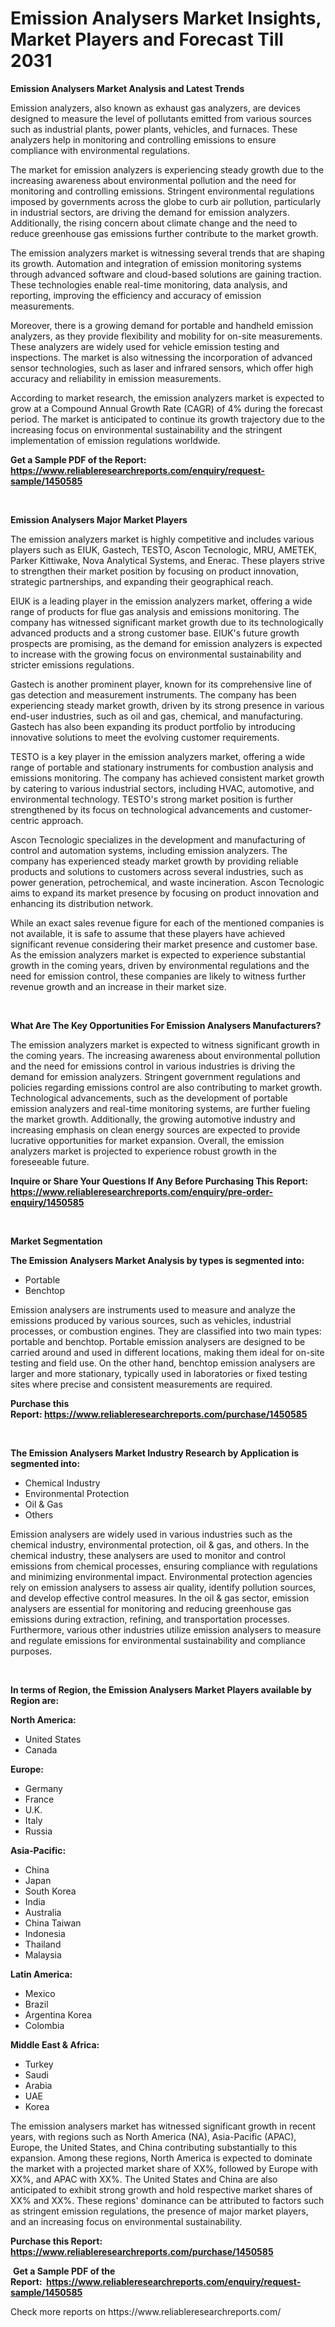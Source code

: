 <p><h1>Emission Analysers Market Insights, Market Players and Forecast Till 2031</h1></p><p><strong>Emission Analysers Market Analysis and Latest Trends</strong></p>
<p><p>Emission analyzers, also known as exhaust gas analyzers, are devices designed to measure the level of pollutants emitted from various sources such as industrial plants, power plants, vehicles, and furnaces. These analyzers help in monitoring and controlling emissions to ensure compliance with environmental regulations.</p><p>The market for emission analyzers is experiencing steady growth due to the increasing awareness about environmental pollution and the need for monitoring and controlling emissions. Stringent environmental regulations imposed by governments across the globe to curb air pollution, particularly in industrial sectors, are driving the demand for emission analyzers. Additionally, the rising concern about climate change and the need to reduce greenhouse gas emissions further contribute to the market growth.</p><p>The emission analyzers market is witnessing several trends that are shaping its growth. Automation and integration of emission monitoring systems through advanced software and cloud-based solutions are gaining traction. These technologies enable real-time monitoring, data analysis, and reporting, improving the efficiency and accuracy of emission measurements.</p><p>Moreover, there is a growing demand for portable and handheld emission analyzers, as they provide flexibility and mobility for on-site measurements. These analyzers are widely used for vehicle emission testing and inspections. The market is also witnessing the incorporation of advanced sensor technologies, such as laser and infrared sensors, which offer high accuracy and reliability in emission measurements.</p><p>According to market research, the emission analyzers market is expected to grow at a Compound Annual Growth Rate (CAGR) of 4% during the forecast period. The market is anticipated to continue its growth trajectory due to the increasing focus on environmental sustainability and the stringent implementation of emission regulations worldwide.</p></p>
<p><strong>Get a Sample PDF of the Report:&nbsp; <a href="https://www.reliableresearchreports.com/enquiry/request-sample/1450585">https://www.reliableresearchreports.com/enquiry/request-sample/1450585</a></strong></p>
<p>&nbsp;</p>
<p><strong>Emission Analysers Major Market Players</strong></p>
<p><p>The emission analyzers market is highly competitive and includes various players such as EIUK, Gastech, TESTO, Ascon Tecnologic, MRU, AMETEK, Parker Kittiwake, Nova Analytical Systems, and Enerac. These players strive to strengthen their market position by focusing on product innovation, strategic partnerships, and expanding their geographical reach.</p><p>EIUK is a leading player in the emission analyzers market, offering a wide range of products for flue gas analysis and emissions monitoring. The company has witnessed significant market growth due to its technologically advanced products and a strong customer base. EIUK's future growth prospects are promising, as the demand for emission analyzers is expected to increase with the growing focus on environmental sustainability and stricter emissions regulations.</p><p>Gastech is another prominent player, known for its comprehensive line of gas detection and measurement instruments. The company has been experiencing steady market growth, driven by its strong presence in various end-user industries, such as oil and gas, chemical, and manufacturing. Gastech has also been expanding its product portfolio by introducing innovative solutions to meet the evolving customer requirements.</p><p>TESTO is a key player in the emission analyzers market, offering a wide range of portable and stationary instruments for combustion analysis and emissions monitoring. The company has achieved consistent market growth by catering to various industrial sectors, including HVAC, automotive, and environmental technology. TESTO's strong market position is further strengthened by its focus on technological advancements and customer-centric approach.</p><p>Ascon Tecnologic specializes in the development and manufacturing of control and automation systems, including emission analyzers. The company has experienced steady market growth by providing reliable products and solutions to customers across several industries, such as power generation, petrochemical, and waste incineration. Ascon Tecnologic aims to expand its market presence by focusing on product innovation and enhancing its distribution network.</p><p>While an exact sales revenue figure for each of the mentioned companies is not available, it is safe to assume that these players have achieved significant revenue considering their market presence and customer base. As the emission analyzers market is expected to experience substantial growth in the coming years, driven by environmental regulations and the need for emission control, these companies are likely to witness further revenue growth and an increase in their market size.</p></p>
<p>&nbsp;</p>
<p><strong>What Are The Key Opportunities For Emission Analysers Manufacturers?</strong></p>
<p><p>The emission analyzers market is expected to witness significant growth in the coming years. The increasing awareness about environmental pollution and the need for emissions control in various industries is driving the demand for emission analyzers. Stringent government regulations and policies regarding emissions control are also contributing to market growth. Technological advancements, such as the development of portable emission analyzers and real-time monitoring systems, are further fueling the market growth. Additionally, the growing automotive industry and increasing emphasis on clean energy sources are expected to provide lucrative opportunities for market expansion. Overall, the emission analyzers market is projected to experience robust growth in the foreseeable future.</p></p>
<p><strong>Inquire or Share Your Questions If Any Before Purchasing This Report: <a href="https://www.reliableresearchreports.com/enquiry/pre-order-enquiry/1450585">https://www.reliableresearchreports.com/enquiry/pre-order-enquiry/1450585</a></strong></p>
<p>&nbsp;</p>
<p><strong>Market Segmentation</strong></p>
<p><strong>The Emission Analysers Market Analysis by types is segmented into:</strong></p>
<p><ul><li>Portable</li><li>Benchtop</li></ul></p>
<p><p>Emission analysers are instruments used to measure and analyze the emissions produced by various sources, such as vehicles, industrial processes, or combustion engines. They are classified into two main types: portable and benchtop. Portable emission analysers are designed to be carried around and used in different locations, making them ideal for on-site testing and field use. On the other hand, benchtop emission analysers are larger and more stationary, typically used in laboratories or fixed testing sites where precise and consistent measurements are required.</p></p>
<p><strong>Purchase this Report:&nbsp;<a href="https://www.reliableresearchreports.com/purchase/1450585">https://www.reliableresearchreports.com/purchase/1450585</a></strong></p>
<p>&nbsp;</p>
<p><strong>The Emission Analysers Market Industry Research by Application is segmented into:</strong></p>
<p><ul><li>Chemical Industry</li><li>Environmental Protection</li><li>Oil & Gas</li><li>Others</li></ul></p>
<p><p>Emission analysers are widely used in various industries such as the chemical industry, environmental protection, oil & gas, and others. In the chemical industry, these analysers are used to monitor and control emissions from chemical processes, ensuring compliance with regulations and minimizing environmental impact. Environmental protection agencies rely on emission analysers to assess air quality, identify pollution sources, and develop effective control measures. In the oil & gas sector, emission analysers are essential for monitoring and reducing greenhouse gas emissions during extraction, refining, and transportation processes. Furthermore, various other industries utilize emission analysers to measure and regulate emissions for environmental sustainability and compliance purposes.</p></p>
<p>&nbsp;</p>
<p><strong>In terms of Region, the Emission Analysers Market Players available by Region are:</strong></p>
<p>
    <p> <strong> North America: </strong>
        <ul>
            <li>United States</li>
            <li>Canada</li>
        </ul>
        </p> 
    <p> <strong> Europe: </strong>
        <ul>
            <li>Germany</li>
            <li>France</li>
            <li>U.K.</li>
            <li>Italy</li>
            <li>Russia</li>
        </ul>
        </p> 
    <p> <strong> Asia-Pacific: </strong>
        <ul>
            <li>China</li>
            <li>Japan</li>
            <li>South Korea</li>
            <li>India</li>
            <li>Australia</li>
            <li>China Taiwan</li>
            <li>Indonesia</li>
            <li>Thailand</li>
            <li>Malaysia</li>
        </ul>
        </p> 
    <p> <strong> Latin America: </strong>
        <ul>
            <li>Mexico</li>
            <li>Brazil</li>
            <li>Argentina Korea</li>
            <li>Colombia</li>
        </ul>
        </p> 
    <p> <strong> Middle East & Africa: </strong>
        <ul>
            <li>Turkey</li>
            <li>Saudi</li>
            <li>Arabia</li>
            <li>UAE</li>
            <li>Korea</li>
        </ul>
    </p>
    </p>
<p><p>The emission analysers market has witnessed significant growth in recent years, with regions such as North America (NA), Asia-Pacific (APAC), Europe, the United States, and China contributing substantially to this expansion. Among these regions, North America is expected to dominate the market with a projected market share of XX%, followed by Europe with XX%, and APAC with XX%. The United States and China are also anticipated to exhibit strong growth and hold respective market shares of XX% and XX%. These regions' dominance can be attributed to factors such as stringent emission regulations, the presence of major market players, and an increasing focus on environmental sustainability.</p></p>
<p><strong>Purchase this Report: <a href="https://www.reliableresearchreports.com/purchase/1450585">https://www.reliableresearchreports.com/purchase/1450585</a></strong></p>
<p>&nbsp;<strong>Get a Sample PDF of the Report:&nbsp;&nbsp;<a href="https://www.reliableresearchreports.com/enquiry/request-sample/1450585">https://www.reliableresearchreports.com/enquiry/request-sample/1450585</a></strong></p>
<p><strong></strong></p>
<p>Check more reports on https://www.reliableresearchreports.com/</p>